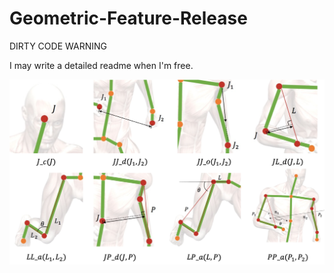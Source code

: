 # Geometric-Feature-Release

DIRTY CODE WARNING

I may write a detailed readme when I'm free.

![features](figs/features.png)
